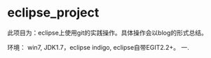 # eclipse_project
此项目为：eclipse上使用git的实践操作。具体操作会以blog的形式总结。

环境： win7, JDK1.7，eclipse indigo, eclipse自带EGIT2.2+。
一. 
